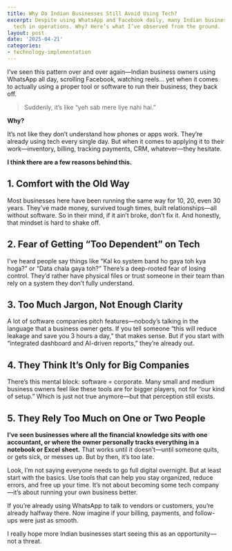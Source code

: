 ```yaml
---
title: Why Do Indian Businesses Still Avoid Using Tech?
excerpt: Despite using WhatsApp and Facebook daily, many Indian businesses still avoid
  tech in operations. Why? Here’s what I’ve observed from the ground.
layout: post
date: '2025-04-21'
categories:
- technology-implementation
---
```


I’ve seen this pattern over and over again—Indian business owners using WhatsApp all day, scrolling Facebook, watching reels… yet when it comes to actually using a proper tool or software to run their business, they back off. 

> Suddenly, it’s like “yeh sab mere liye nahi hai.”

**Why?**

It’s not like they don’t understand how phones or apps work. They’re already using tech every single day. But when it comes to applying it to their work—inventory, billing, tracking payments, CRM, whatever—they hesitate.

**I think there are a few reasons behind this.**

## 1. Comfort with the Old Way
Most businesses here have been running the same way for 10, 20, even 30 years. They’ve made money, survived tough times, built relationships—all without software. So in their mind, if it ain’t broke, don’t fix it. And honestly, that mindset is hard to shake off.

## 2. Fear of Getting “Too Dependent” on Tech
I’ve heard people say things like “Kal ko system band ho gaya toh kya hoga?” or “Data chala gaya toh?” There’s a deep-rooted fear of losing control. They’d rather have physical files or trust someone in their team than rely on a system they don’t fully understand.

## 3. Too Much Jargon, Not Enough Clarity
A lot of software companies pitch features—nobody’s talking in the language that a business owner gets. If you tell someone “this will reduce leakage and save you 3 hours a day,” that makes sense. But if you start with “integrated dashboard and AI-driven reports,” they’re already out.

## 4. They Think It’s Only for Big Companies
There’s this mental block: software = corporate. Many small and medium business owners feel like these tools are for bigger players, not for “our kind of setup.” Which is just not true anymore—but that perception still exists.

## 5. They Rely Too Much on One or Two People
**I’ve seen businesses where all the financial knowledge sits with one accountant, or where the owner personally tracks everything in a notebook or Excel sheet.** That works until it doesn’t—until someone quits, or gets sick, or messes up. But by then, it’s too late.

Look, I’m not saying everyone needs to go full digital overnight. But at least start with the basics. Use tools that can help you stay organized, reduce errors, and free up your time. It’s not about becoming some tech company—it’s about running your own business better.

If you’re already using WhatsApp to talk to vendors or customers, you’re already halfway there. Now imagine if your billing, payments, and follow-ups were just as smooth.

I really hope more Indian businesses start seeing this as an opportunity—not a threat.
